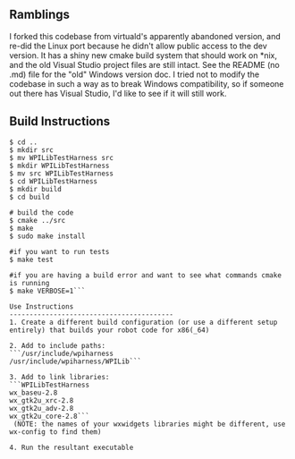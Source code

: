 Ramblings
-----------------------------------------
I forked this codebase from virtuald's apparently abandoned version, and re-did the Linux port because he didn't allow public access to
the dev version.  It has a shiny new cmake build system that should work on *nix, and the old Visual Studio project files are still
intact. See the README (no .md) file for the "old" Windows version doc.  I tried not to modify the codebase in such a way as to 
break Windows compatibility, so if someone out there has Visual Studio, I'd like to see if it will still work.

Build Instructions
-----------------------------------------
```# get the directory structure set up
$ cd ..
$ mkdir src
$ mv WPILibTestHarness src
$ mkdir WPILibTestHarness
$ mv src WPILibTestHarness
$ cd WPILibTestHarness
$ mkdir build
$ cd build

# build the code
$ cmake ../src
$ make
$ sudo make install

#if you want to run tests
$ make test

#if you are having a build error and want to see what commands cmake is running
$ make VERBOSE=1```

Use Instructions
-----------------------------------------
1. Create a different build configuration (or use a different setup entirely) that builds your robot code for x86(_64)

2. Add to include paths:
```/usr/include/wpiharness
/usr/include/wpiharness/WPILib```

3. Add to link libraries:
```WPILibTestHarness
wx_baseu-2.8
wx_gtk2u_xrc-2.8
wx_gtk2u_adv-2.8 
wx_gtk2u_core-2.8```
 (NOTE: the names of your wxwidgets libraries might be different, use wx-config to find them)

4. Run the resultant executable

